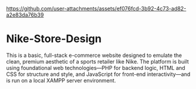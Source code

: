
https://github.com/user-attachments/assets/ef076fcd-3b92-4c73-ad82-a2e83da76b39

# Nike-Store-Design
This is a basic, full-stack e-commerce website designed to emulate the clean, premium aesthetic of a sports retailer like Nike. The platform is built using foundational web technologies—PHP for backend logic, HTML and CSS for structure and style, and JavaScript for front-end interactivity—and is run on a local XAMPP server environment.
